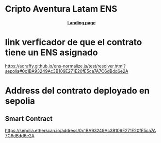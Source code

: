 # Cripto Aventura Latam ENS

<h4 align="center">
  <a href="https://aventura-web3-ens.vercel.app/">Landing page</a>
</h4>

# link verficador de que el contrato tiene un ENS asignado

https://adraffy.github.io/ens-normalize.js/test/resolver.html?sepolia#0x1BA93249Ac3B109E271E20fE5ca7A7C6dBdd6e2A

# Address del contrato deployado en sepolia

## Smart Contract

https://sepolia.etherscan.io/address/0x1BA93249Ac3B109E271E20fE5ca7A7C6dBdd6e2A
